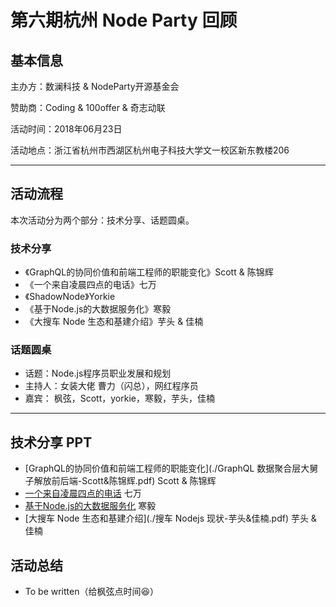 # 第六期杭州 Node Party 回顾

## 基本信息

主办方：数澜科技 & NodeParty开源基金会 

赞助商：Coding & 100offer & 奇志动联

活动时间：2018年06月23日

活动地点：浙江省杭州市西湖区杭州电子科技大学文一校区新东教楼206

---

## 活动流程

本次活动分为两个部分：技术分享、话题圆桌。

### 技术分享

- 《GraphQL的协同价值和前端工程师的职能变化》Scott & 陈锦辉
- 《一个来自凌晨四点的电话》七万
- 《ShadowNode》Yorkie
- 《基于Node.js的大数据服务化》寒毅
- 《大搜车 Node 生态和基建介绍》芋头 & 佳楠

### 话题圆桌

- 话题：Node.js程序员职业发展和规划
- 主持人：女装大佬 曹力（闪总），网红程序员
- 嘉宾： 枫弦，Scott，yorkie，寒毅，芋头，佳楠

---

## 技术分享 PPT

- [GraphQL的协同价值和前端工程师的职能变化](./GraphQL 数据聚合层大舅子解放前后端-Scott&陈锦辉.pdf) Scott & 陈锦辉
- [一个来自凌晨四点的电话](./凌晨四点-七万.pdf) 七万
- [基于Node.js的大数据服务化](./数澜基于Node.js的大数据服务化-寒毅) 寒毅
- [大搜车 Node 生态和基建介绍](./搜车 Nodejs 现状-芋头&佳楠.pdf) 芋头 & 佳楠 

## 活动总结
- To be written（给枫弦点时间😆）




